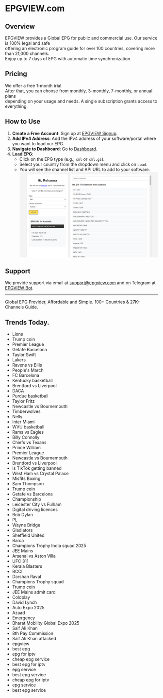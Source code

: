 # EPGVIEW.com



## Overview
EPGVIEW provides a Global EPG for public and commercial use. Our service is 100% legal and safe\
offering an electronic program guide for over 100 countries, covering more than 21,000 channels.\
Enjoy up to 7 days of EPG with automatic time synchronization.

## Pricing
We offer a free 1-month trial. \
After that, you can choose from monthly, 3-monthly, 7-monthly, or annual plans \
depending on your usage and needs. A single subscription grants access to everything.

## How to Use
1. **Create a Free Account**: Sign up at [EPGVIEW Signup](https://epgview.com/signup.php).
2. **Add IPv4 Address**: Add the IPv4 address of your software/portal where you want to load our EPG.
3. **Navigate to Dashboard**: Go to [Dashboard](https://epgview.com/dashboard.php).
4. **Load EPG**:
   - Click on the EPG type (e.g., `xml` or `xml.gz`).
   - Select your country from the dropdown menu and click on `Load`.
   - You will see the channel list and API URL to add to your software.
![EPGVIEW](img/dashboard.png)
## Support
We provide support via email at [support@epgview.com](mailto:support@epgview.com) and on Telegram at [EPGVIEW Bot](https://t.me/epgview_bot).

---

Global EPG Provider, Affordable and Simple. 100+ Countries & 27K+ Channels Guide.

## Trends Today.

- Lions
- Trump coin
- Premier League
- Getafe  Barcelona
- Taylor Swift
- Lakers
- Ravens vs Bills
- People's March
- FC Barcelona
- Kentucky basketball
- Brentford vs Liverpool
- DACA
- Purdue basketball
- Taylor Fritz
- Newcastle vs Bournemouth
- Timberwolves
- Nelly
- Inter Miami
- WVU basketball
- Rams vs Eagles
- Billy Connolly
- Chiefs vs Texans
- Prince William
- Premier League
- Newcastle vs Bournemouth
- Brentford vs Liverpool
- Is TikTok getting banned
- West Ham vs Crystal Palace
- Misfits Boxing
- Sam Thompson
- Trump coin
- Getafe vs Barcelona
- Championship
- Leicester City vs Fulham
- Digital driving licences
- Bob Dylan
- PL
- Wayne Bridge
- Gladiators
- Sheffield United
- Barca
- Champions Trophy India squad 2025
- JEE Mains
- Arsenal vs Aston Villa
- UFC 311
- Kerala Blasters
- BCCI
- Darshan Raval
- Champions Trophy squad
- Trump coin
- JEE Mains admit card
- Coldplay
- David Lynch
- Auto Expo 2025
- Azaad
- Emergency
- Bharat Mobility Global Expo 2025
- Saif Ali Khan
- 8th Pay Commission
- Saif Ali Khan attacked
- epgview
- best epg
- epg for iptv
- cheap epg service
- best epg for iptv
- epg service
- best epg service
- cheap epg for iptv
- epg service
- best epg service
